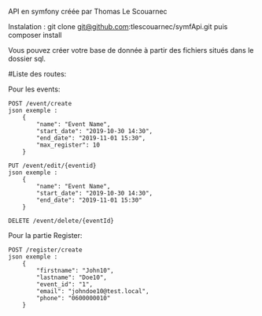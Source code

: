 API en symfony créée par Thomas Le Scouarnec

Instalation : git clone git@github.com:tlescouarnec/symfApi.git puis composer install

Vous pouvez créer votre base de donnée à partir des fichiers situés dans le dossier sql.

#Liste des routes:

Pour les events:

    POST /event/create
    json exemple :
        {
            "name": "Event Name",
            "start_date": "2019-10-30 14:30",
            "end_date": "2019-11-01 15:30",
            "max_register": 10
        }

    PUT /event/edit/{eventid}
    json exemple : 
        {
            "name": "Event Name",
            "start_date": "2019-10-30 14:30",
            "end_date": "2019-11-01 15:30"
        }

    DELETE /event/delete/{eventId}

Pour la partie Register:

    POST /register/create
    json exemple :
        {
            "firstname": "John10",
            "lastname": "Doe10",
            "event_id": "1",
            "email": "johndoe10@test.local",
            "phone": "0600000010"
        }
